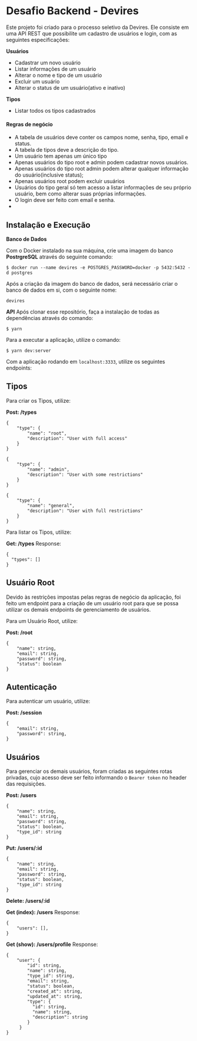 # Desafio Backend - Devires

Este projeto foi criado para o processo seletivo da Devires. Ele consiste em uma API REST que possibilite um cadastro de usuários e login, com as seguintes especificações:

**Usuários**

-   Cadastrar um novo usuário
-   Listar informações de um usuário
-   Alterar o nome e tipo de um usuário
-   Excluir um usuário
-   Alterar o status de um usuário(ativo e inativo)

**Tipos**

-   Listar todos os tipos cadastrados

#### Regras de negócio

-   A tabela de usuários deve conter os campos nome, senha, tipo, email e status.
-   A tabela de tipos deve a descrição do tipo.
-   Um usuário tem apenas um único tipo
-   Apenas usuários do tipo root e admin podem cadastrar novos usuários.
-   Apenas usuários do tipo root admin podem alterar qualquer informação do usuário(inclusive status);
-   Apenas usuários root podem excluir usuários
-   Usuários do tipo geral só tem acesso a listar informações de seu próprio usuário, bem como alterar suas próprias informações.
-   O login deve ser feito com email e senha.
-
## Instalação e Execução

**Banco de Dados**

Com o Docker instalado na sua máquina, crie uma imagem do banco **PostrgreSQL** através do seguinte comando:
````
$ docker run --name devires -e POSTGRES_PASSWORD=docker -p 5432:5432 -d postgres
````
Após a criação da imagem do banco de dados, será necessário criar o banco de dados em si, com o seguinte nome:

```
devires
```

**API**
Após clonar esse repositório, faça a instalação de todas as dependências através do comando:

```
$ yarn
```

Para a executar a aplicação, utilize o comando:

```
$ yarn dev:server
```

Com a aplicação rodando em `localhost:3333`, utilize os seguintes endpoints:


## **Tipos**

Para criar os Tipos, utilize:

**Post: /types**
```
{
	"type": {
		"name": "root",
		"description": "User with full access"
	}
}
```

```
{
	"type": {
		"name": "admin",
		"description": "User with some restrictions"
	}
}
```

```
{
	"type": {
		"name": "general",
		"description": "User with full restrictions"
	}
}
```

Para listar os Tipos, utilize:

**Get: /types**
Response:
```
{
  "types": []
}
```

## Usuário Root
Devido às restrições impostas pelas regras de negócio da aplicação, foi feito um endpoint para a criação de um usuário root para que se possa utilizar os demais endpoints de gerenciamento de usuários.

Para um Usuário Root, utilize:

**Post: /root**
```
{
	"name": string,
	"email": string,
	"password": string,
	"status": boolean
}
```

## Autenticação

Para autenticar um usuário, utilize:

**Post: /session**
```
{
	"email": string,
	"password": string,
}
```

## Usuários
Para gerenciar os demais usuários, foram criadas as seguintes rotas privadas, cujo acesso deve ser feito informando o `Bearer token` no header das requisições.

**Post: /users**
```
{
	"name": string,
	"email": string,
	"password": string,
	"status": boolean,
	"type_id": string
}
```

**Put: /users/:id**
```
{
	"name": string,
	"email": string,
	"password": string,
	"status": boolean,
	"type_id": string
}
```

**Delete: /users/:id**

**Get (index): /users**
Response:
```
{
	"users": [],
}
```

**Get (show): /users/profile**
Response:
```
{
	"user": {
	    "id": string,
	    "name": string,
	    "type_id": string,
	    "email": string,
	    "status": boolean,
	    "created_at": string,
	    "updated_at": string,
	    "type": {
	      "id": string,
	      "name": string,
	      "description": string
	    }
	 }
}
```

